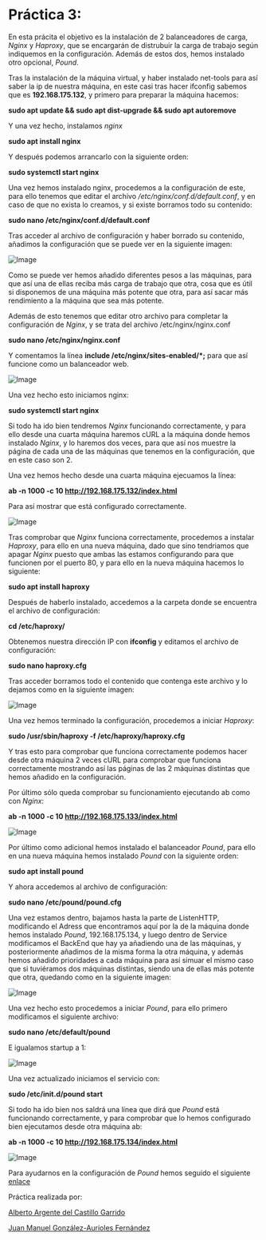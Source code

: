 # Práctica 3:

En esta prácita el objetivo es la instalación de 2 balanceadores de carga,
*Nginx* y *Haproxy*, que se encargarán de distrubuir la carga de trabajo
según indiquemos en la configuración. Además de estos dos, hemos instalado
otro opcional, *Pound*.

Tras la instalación de la máquina virtual, y haber instalado net-tools para
así saber la ip de nuestra máquina, en este casi tras hacer ifconfig sabemos que
es **192.168.175.132**, y primero para preparar la máquina hacemos:

**sudo apt update && sudo apt dist-upgrade && sudo apt autoremove**

Y una vez hecho, instalamos *nginx*

**sudo apt install nginx**

Y después podemos arrancarlo con la siguiente orden:

**sudo systemctl start nginx**

Una vez hemos instalado nginx, procedemos a la configuración de este, para ello
tenemos que editar el archivo */etc/nginx/conf.d/default.conf*, y en caso de que
no exista lo creamos, y si existe borramos todo su contenido:

**sudo nano /etc/nginx/conf.d/default.conf**

Tras acceder al archivo de configuración y haber borrado su contenido, añadimos
la configuración que se puede ver en la siguiente imagen:

![Image](https://github.com/AlArgente/SWAP1718/blob/master/Pr%C3%A1cticas/Practica3/nginxconf.PNG)

Como se puede ver hemos añadido diferentes pesos a las máquinas, para que así una
de ellas reciba más carga de trabajo que otra, cosa que es útil si disponemos de
una máquina más potente que otra, para así sacar más rendimiento a la máquina que
sea más potente.

Además de esto tenemos que editar otro archivo para completar la configuración
de *Nginx*, y se trata del archivo /etc/nginx/nginx.conf

**sudo nano /etc/nginx/nginx.conf**

Y comentamos la línea **include /etc/nginx/sites-enabled/*;** para que así
funcione como un balanceador web.

![Image](https://github.com/AlArgente/SWAP1718/blob/master/Pr%C3%A1cticas/Practica3/nginxconf2.PNG)

Una vez hecho esto iniciamos nginx:

**sudo systemctl start nginx**


Si todo ha ido bien tendremos *Nginx* funcionando correctamente, y para ello
desde una cuarta máquina haremos cURL a la máquina donde hemos instalado *Nginx*,
y lo haremos dos veces, para que así nos muestre la página de cada una de las
máquinas que tenemos en la configuración, que en este caso son 2.

Una vez hemos hecho desde una cuarta máquina ejecuamos la línea:

**ab -n 1000 -c 10 http://192.168.175.132/index.html**

Para así mostrar que está configurado correctamente.

![Image](https://github.com/AlArgente/SWAP1718/blob/master/Pr%C3%A1cticas/Practica3/pruebaABNginx.PNG)

Tras comprobar que *Nginx* funciona correctamente, procedemos a instalar *Haproxy*,
para ello en una nueva máquina, dado que sino tendriamos que apagar *Nginx* puesto
que ambas las estamos configurando para que funcionen por el puerto  80, y para
ello en la nueva máquina hacemos lo siguiente:

**sudo apt install haproxy**

Después de haberlo instalado, accedemos a la carpeta donde se encuentra el archivo
de configuración:

**cd /etc/haproxy/**

Obtenemos nuestra dirección IP con **ifconfig** y editamos el archivo de configuración:

**sudo nano haproxy.cfg**

Tras acceder borramos todo el contenido que contenga este archivo y lo dejamos
como en la siguiente imagen:

![Image](https://github.com/AlArgente/SWAP1718/blob/master/Pr%C3%A1cticas/Practica3/haproxycfg.PNG)

Una vez hemos terminado la configuración, procedemos a iniciar *Haproxy*:

**sudo /usr/sbin/haproxy -f /etc/haproxy/haproxy.cfg**

Y tras esto para comprobar que funciona correctamente podemos hacer desde otra
máquina 2 veces cURL para comprobar que funciona correctamente mostrando así
las páginas de las 2 máquinas distintas que hemos añadido en la configuración.

Por último sólo queda comprobar su funcionamiento ejecutando ab como con *Nginx*:

**ab -n 1000 -c 10 http://192.168.175.133/index.html**

![Image](https://github.com/AlArgente/SWAP1718/blob/master/Pr%C3%A1cticas/Practica3/pruebaABHaproxy.PNG)

Por último como adicional hemos instalado el balanceador *Pound*, para ello en
una nueva máquina hemos instalado *Pound* con la siguiente orden:

**sudo apt install pound**

Y ahora accedemos al archivo de configuración:

**sudo nano /etc/pound/pound.cfg**

Una vez estamos dentro, bajamos hasta la parte de ListenHTTP, modificando el
Adress que encontramos aquí por la de la máquina donde hemos instalado *Pound*,
192.168.175.134, y luego dentro de Service modificamos el BackEnd que hay ya
añadiendo una de las máquinas, y posteriormente añadimos de la misma forma
la otra máquina, y además hemos añadido prioridades a cada máquina para así
simuar el mismo caso que si tuviéramos dos máquinas distintas, siendo una de
ellas más potente que otra, quedando como en la siguiente imagen:

![Image](https://github.com/AlArgente/SWAP1718/blob/master/Pr%C3%A1cticas/Practica3/poundcfg.PNG)

Una vez hecho esto procedemos a iniciar *Pound*, para ello primero modificamos
el siguiente archivo:

**sudo nano /etc/default/pound**

E igualamos startup a 1:

![Image](https://github.com/AlArgente/SWAP1718/blob/master/Pr%C3%A1cticas/Practica3/poundiniciar.PNG)

Una vez actualizado iniciamos el servicio con:

**sudo /etc/init.d/pound start**

Si todo ha ido bien nos saldrá una línea que dirá que *Pound* está funcionando
correctamente, y para comprobar que lo hemos configurado bien ejecutamos desde
otra máquina ab:

**ab -n 1000 -c 10 http://192.168.175.134/index.html**

![Image](https://github.com/AlArgente/SWAP1718/blob/master/Pr%C3%A1cticas/Practica3/pruebaABPound.PNG)


Para ayudarnos en la configuración de *Pound* hemos seguido el siguiente [enlace](https://help.ubuntu.com/community/Pound)


Práctica realizada por:

[Alberto Argente del Castillo Garrido](https://github.com/AlArgente/SWAP)

[Juan Manuel González-Aurioles Fernández](https://github.com/Juanmagaf/SWAP)
